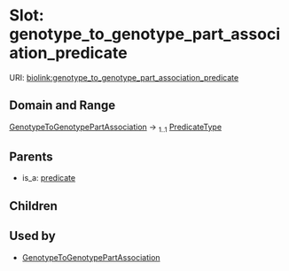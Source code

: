 
# Slot: genotype_to_genotype_part_association_predicate




URI: [biolink:genotype_to_genotype_part_association_predicate](https://w3id.org/biolink/vocab/genotype_to_genotype_part_association_predicate)


## Domain and Range

[GenotypeToGenotypePartAssociation](GenotypeToGenotypePartAssociation.md) &#8594;  <sub>1..1</sub> [PredicateType](types/PredicateType.md)

## Parents

 *  is_a: [predicate](predicate.md)

## Children


## Used by

 * [GenotypeToGenotypePartAssociation](GenotypeToGenotypePartAssociation.md)
